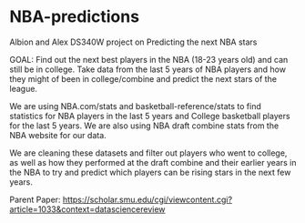 # NBA-predictions
Albion and Alex DS340W project on Predicting the next NBA stars

GOAL: Find out the next best players in the NBA (18-23 years old) and can still be in college. Take data from the last 5 years of NBA players and how they might of been in college/combine and predict the next stars of the league.

We are using NBA.com/stats and basketball-reference/stats to find statistics for NBA players in the last 5 years and College basketball players for the last 5 years. We are also using NBA draft combine stats from the NBA website for our data.

We are cleaning these datasets and filter out players who went to college, as well as how they performed at the draft combine and their earlier years in the NBA to try and predict which players can be rising stars in the next few years.

Parent Paper: https://scholar.smu.edu/cgi/viewcontent.cgi?article=1033&context=datasciencereview


